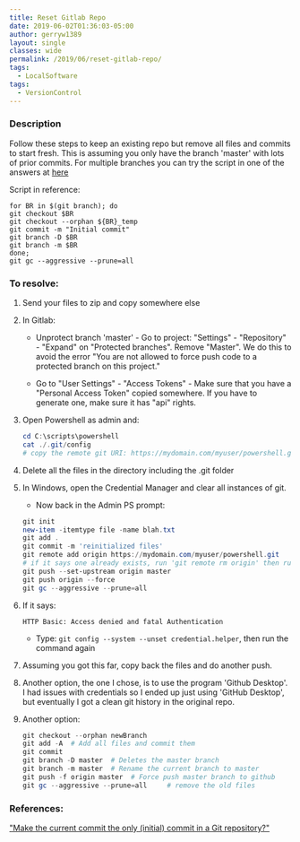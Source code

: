 ```yaml
---
title: Reset Gitlab Repo
date: 2019-06-02T01:36:03-05:00
author: gerryw1389
layout: single
classes: wide
permalink: /2019/06/reset-gitlab-repo/
tags:
  - LocalSoftware
tags:
  - VersionControl
---
```

<!--more-->

### Description

Follow these steps to keep an existing repo but remove all files and commits to start fresh. This is assuming you only have the branch 'master' with lots of prior commits. For multiple branches you can try the script in one of the answers at [here](https://stackoverflow.com/questions/9683279/make-the-current-commit-the-only-initial-commit-in-a-git-repository)

Script in reference:
   
   ```shell
   for BR in $(git branch); do   
   git checkout $BR
   git checkout --orphan ${BR}_temp
   git commit -m "Initial commit"
   git branch -D $BR
   git branch -m $BR
   done;
   git gc --aggressive --prune=all
   ```

### To resolve:

1. Send your files to zip and copy somewhere else

2. In Gitlab:

   - Unprotect branch 'master' - Go to project: "Settings" - "Repository" - "Expand" on "Protected branches". Remove "Master". We do this to avoid the error "You are not allowed to force push code to a protected branch on this project."

   - Go to "User Settings" - "Access Tokens" - Make sure that you have a "Personal Access Token" copied somewhere. If you have to generate one, make sure it has "api" rights.

3. Open Powershell as admin and:

   ```powershell
   cd C:\scripts\powershell
   cat ./.git/config
   # copy the remote git URI: https://mydomain.com/myuser/powershell.git
   ```

4. Delete all the files in the directory including the .git folder

5. In Windows, open the Credential Manager and clear all instances of git.

   - Now back in the Admin PS prompt: 

   ```powershell
   git init
   new-item -itemtype file -name blah.txt
   git add .
   git commit -m 'reinitialized files'
   git remote add origin https://mydomain.com/myuser/powershell.git
   # if it says one already exists, run 'git remote rm origin' then run it again
   git push --set-upstream origin master
   git push origin --force
   git gc --aggressive --prune=all
   ```

6. If it says:

   ```escape
   HTTP Basic: Access denied and fatal Authentication
   ```

   - Type: `git config --system --unset credential.helper`, then run the command again

7. Assuming you got this far, copy back the files and do another push.

8. Another option, the one I chose, is to use the program 'Github Desktop'. I had issues with credentials so I ended up just using 'GitHub Desktop', but eventually I got a clean git history in the original repo.

9. Another option:

   ```powershell
   git checkout --orphan newBranch
   git add -A  # Add all files and commit them
   git commit
   git branch -D master  # Deletes the master branch
   git branch -m master  # Rename the current branch to master
   git push -f origin master  # Force push master branch to github
   git gc --aggressive --prune=all     # remove the old files
   ```

### References:

["Make the current commit the only (initial) commit in a Git repository?"](https://stackoverflow.com/questions/9683279/make-the-current-commit-the-only-initial-commit-in-a-git-repository)  
